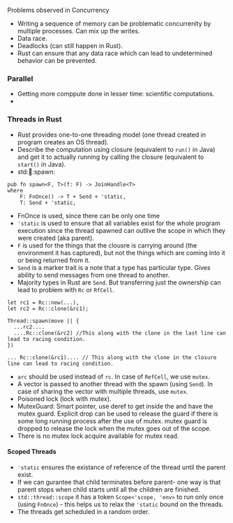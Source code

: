 Problems observed in Concurrency
- Writing a sequence of memory can be problematic concurrenlty by multiple processes. Can mix up the writes.
- Data race.
- Deadlocks (can still happen in Rust).
- Rust can ensure that any data race which can lead to undetermined behavior can be prevented.

### Parallel
- Getting more comppute done in lesser time: scientific computations.
- 

### Threads in Rust
- Rust provides one-to-one threading model (one thread created in program creates an OS thread).
- Describe the computation using closure (equivalent to `run()` in Java) and get it to actually running by calling the closure (equivalent to `start()` in Java).
- std::thread::spawn:
```
pub fn spawn<F, T>(f: F) -> JoinHandle<T>
where
    F: FnOnce() -> T + Send + 'static,
    T: Send + 'static,
```
- FnOnce is used, since there can be only one time 
- `'static` is used to ensure that all variables exist for the whole program execution since the thread spawned can outlive the scope in which they were created (aka parent).
- `F` is used for the things that the clousre is carrying around (the environment it has captured), but not the things which are coming into it or being returned from it.
- `Send` is a marker trait is a note that a type has particular type. Gives ability to send messages from one thread to another.
- Majority types in Rust are `Send`. But transferring just the ownership can lead to problem with `Rc` or `RfCell`.
```
let rc1 = Rc::new(...),
let rc2 = Rc::clone(&rc1);              

Thread::spawn(move || {
  ...rc2....
  ....Rc::clone(&rc2) //This along with the clone in the last line can lead to racing condition.
})

... Rc::clone(&rc1).... // This along with the clone in the closure line can lead to racing condition.
```
- `arc` should be used instead of `rc`. In case of `RefCell`, we use `mutex`.
- A vector is passed to another thread with the spawn (using `Send`). In case of sharing the vector with multiple threads, use `mutex`.
- Poisoned lock (lock with mutex).
- MutexGuard: Smart pointer, use deref to get inside the and have the mutex guard. Explicit drop can be used to release the guard if there is some long running process after the use of mutex. mutex guard is dropped to release the lock when the mutex goes out of the scope.
- There is no mutex lock acquire available for mutex read.

#### Scoped Threads
- `'static` ensures the existance of reference of the thread until the parent exist.
- If we can gurantee that child terminates before parent- one way is that parent stops when child starts until all the children are finished.
- `std::thread::scope` it has a token `Scope<'scope, 'env>` to run only once (using `FnOnce`) - this helps us to relax the `'static` bound on the threads.
- The threads get scheduled in a random order. 

